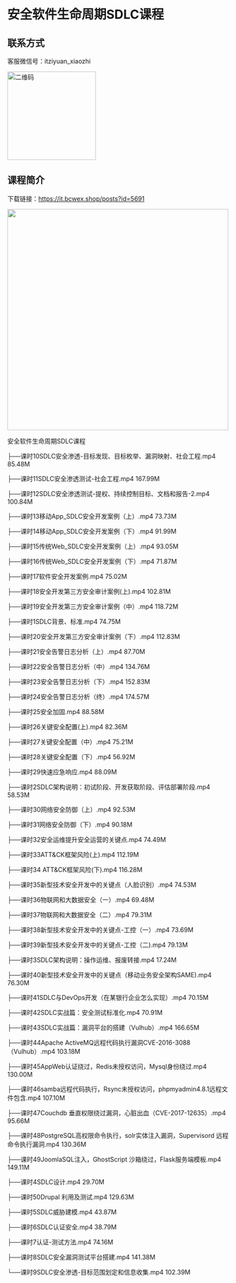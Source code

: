 # 安全软件生命周期SDLC课程

## 联系方式

客服微信号：itziyuan_xiaozhi

<img src="https://ziyuanyun.oss-cn-guangzhou.aliyuncs.com/common/20240614073449/666b82192834a.jpg" width="200" height="200" alt="二维码">

## 课程简介

下载链接：https://it.bcwex.shop/posts?id=5691

<img src="https://ziyuanyun.oss-cn-guangzhou.aliyuncs.com/yun/20241201164231/674c2177b2a8b.jpg" width="500" alt="">

  

 安全软件生命周期SDLC课程

 ├──课时10SDLC安全渗透-目标发现、目标枚举、漏洞映射、社会工程.mp4 85.48M

 ├──课时11SDLC安全渗透测试-社会工程.mp4 167.99M

 ├──课时12SDLC安全渗透测试-提权、持续控制目标、文档和报告-2.mp4 100.84M

 ├──课时13移动App_SDLC安全开发案例（上）.mp4 73.73M

 ├──课时14移动App_SDLC安全开发案例（下）.mp4 91.99M

 ├──课时15传统Web_SDLC安全开发案例（上）.mp4 93.05M

 ├──课时16传统Web_SDLC安全开发案例（下）.mp4 71.87M

 ├──课时17软件安全开发案例.mp4 75.02M

 ├──课时18安全开发第三方安全审计案例(上).mp4 102.81M

 ├──课时19安全开发第三方安全审计案例（中）.mp4 118.72M

 ├──课时1SDLC背景、标准.mp4 74.75M

 ├──课时20安全开发第三方安全审计案例（下）.mp4 112.83M

 ├──课时21安全告警日志分析（上）.mp4 87.70M

 ├──课时22安全告警日志分析（中）.mp4 134.76M

 ├──课时23安全告警日志分析（下）.mp4 152.83M

 ├──课时24安全告警日志分析（终）.mp4 174.57M

 ├──课时25安全加固.mp4 88.58M

 ├──课时26关键安全配置(上).mp4 82.36M

 ├──课时27关键安全配置（中）.mp4 75.21M

 ├──课时28关键安全配置（下）.mp4 56.92M

 ├──课时29快速应急响应.mp4 88.09M

 ├──课时2SDLC架构说明：初试阶段、开发获取阶段、评估部署阶段.mp4 58.53M

 ├──课时30网络安全防御（上）.mp4 92.53M

 ├──课时31网络安全防御（下）.mp4 90.18M

 ├──课时32安全运维提升安全运营的关键点.mp4 74.49M

 ├──课时33ATT&amp;CK框架风险(上).mp4 112.19M

 ├──课时34 ATT&amp;CK框架风险(下).mp4 116.28M

 ├──课时35新型技术安全开发中的关键点（人脸识别）.mp4 74.53M

 ├──课时36物联网和大数据安全（一）.mp4 69.48M

 ├──课时37物联网和大数据安全（二）.mp4 79.31M

 ├──课时38新型技术安全开发中的关键点-工控（一）.mp4 73.69M

 ├──课时39新型技术安全开发中的关键点-工控（二).mp4 79.13M

 ├──课时3SDLC架构说明：操作运维、报废转接.mp4 17.24M

 ├──课时40新型技术安全开发中的关键点（移动业务安全架构SAME).mp4 76.30M

 ├──课时41SDLC与DevOps开发（在某银行企业怎么实现）.mp4 70.15M

 ├──课时42SDLC实战篇：安全测试标准化.mp4 70.91M

 ├──课时43SDLC实战篇：漏洞平台的搭建（Vulhub）.mp4 166.65M

 ├──课时44Apache ActiveMQ远程代码执行漏洞CVE-2016-3088（Vulhub）.mp4 103.18M

 ├──课时45AppWeb认证绕过，Redis未授权访问，Mysql身份绕过.mp4 130.00M

 ├──课时46samba远程代码执行，Rsync未授权访问，phpmyadmin4.8.1远程文件包含.mp4 107.10M

 ├──课时47Couchdb 垂直权限绕过漏洞，心脏出血（CVE-2017-12635）.mp4 95.66M

 ├──课时48PostgreSQL高权限命令执行，solr实体注入漏洞，Supervisord 远程命令执行漏洞.mp4 130.36M

 ├──课时49JoomlaSQL注入，GhostScript 沙箱绕过，Flask服务端模板.mp4 149.11M

 ├──课时4SDLC设计.mp4 29.70M

 ├──课时50Drupal 利用及测试.mp4 129.63M

 ├──课时5SDLC威胁建模.mp4 43.87M

 ├──课时6SDLC认证安全.mp4 38.79M

 ├──课时7认证-测试方法.mp4 74.16M

 ├──课时8SDLC安全漏洞测试平台搭建.mp4 141.38M

 └──课时9SDLC安全渗透-目标范围划定和信息收集.mp4 102.39M

  